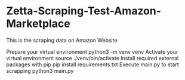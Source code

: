 # Zetta-Scraping-Test-Amazon-Marketplace
This is the scraping data on Amazon Website

Prepare your virtual environment
python3 -m venv venv
Activate your virtual environment
source ./venv/bin/activate
Install required external packages with pip
pip install requirements.txt
Execute main.py to start scrapping
python3 main.py
